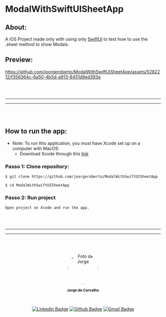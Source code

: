 # ModalWithSwiftUISheetApp

## About: ##
A iOS Project made only with using only [SwiftUI](https://developer.apple.com/xcode/swiftui/) to test how to use the .sheet method to show Modals.

## Preview: ##
https://github.com/joorgeroberto/ModalWithSwiftUISheetApp/assets/5282212/f356364c-6a50-4b5d-a913-8451d9ed393e

<br><br>

---
---

<br><br>

## How to run the app: ##
* Note: To run this application, you must have Xcode set up on a computer with MacOS:
	* Download Xcode through this [link](https://developer.apple.com/xcode/)


### Passo 1: Clone repository: ###

```
$ git clone https://github.com/joorgeroberto/ModalWithSwiftUISheetApp

$ cd ModalWithSwiftUISheetApp
```

### Passo 2: Run project ###
```
Open project on Xcode and run the app.
```

<br><br>

---
---

<br><br>
<div style="display: flex;flex-direction: column;">
  <div style="align-self: center;display: flex;flex-direction: row; justify-content: space-around; align-items: center; width: 300px;">

  <div align="center">
  <a href="https://github.com/joorgeroberto">
  <img style="border-radius: 50%;" src="https://avatars.githubusercontent.com/u/5282212?s=460&u=53cc5df290ab3e86d8e73fb38483eb0dca55186a&v=4" width="100px;" alt="Foto de Jorge"/>
  <br />
    <p>
  <sub><b>Jorge de Carvalho</b></sub></a>
  <p>
  </div>
  </div>

<br>

<div align="center">

  [![Linkedin Badge](https://img.shields.io/badge/-Jorge_de_Carvalho-blue?style=flat-square&logo=Linkedin&logoColor=white)](https://www.linkedin.com/in/jorge-de-carvalho-aa21b2186/)
  [![Github Badge](https://img.shields.io/badge/-Jorge_de_Carvalho-000?style=flat-square&logo=Github&logoColor=white)](https://github.com/joorgeroberto)
  [![Gmail Badge](https://img.shields.io/badge/-jorgercjo@dcomp.ufs.br-c14438?style=flat-square&logo=Gmail&logoColor=white&link=mailto:jorgercj@dcomp.ufs.br)](mailto:jorgercj@dcomp.ufs.br)
  </div>
</div>

